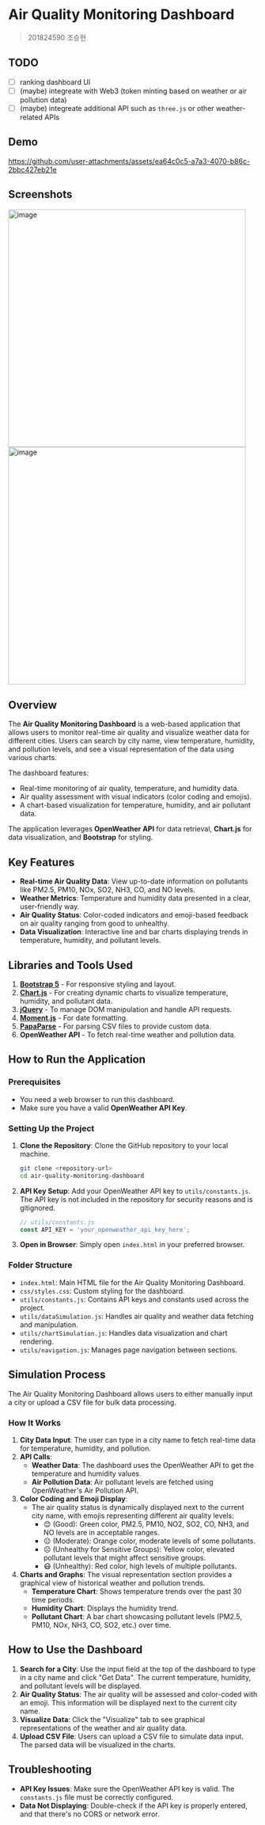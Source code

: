 # Air Quality Monitoring Dashboard

> 201824590 조승현

## TODO
- [ ] ranking dashboard UI
- [ ] (maybe) integreate with Web3 (token minting based on weather or air pollution data)
- [ ] (maybe) integreate additional API such as `three.js` or other weather-related APIs

## Demo
https://github.com/user-attachments/assets/ea64c0c5-a7a3-4070-b86c-2bbc427eb21e

## Screenshots
<img width="480" alt="image" src="https://github.com/user-attachments/assets/47f7126c-a838-4e9d-8acf-ebc0d4a4702c">
<img width="480" alt="image" src="https://github.com/user-attachments/assets/3d73f960-bbf6-4380-ac65-151bef0c755e">

## Overview
The **Air Quality Monitoring Dashboard** is a web-based application that allows users to monitor real-time air quality and visualize weather data for different cities. Users can search by city name, view temperature, humidity, and pollution levels, and see a visual representation of the data using various charts.

The dashboard features:
- Real-time monitoring of air quality, temperature, and humidity data.
- Air quality assessment with visual indicators (color coding and emojis).
- A chart-based visualization for temperature, humidity, and air pollutant data.

The application leverages **OpenWeather API** for data retrieval, **Chart.js** for data visualization, and **Bootstrap** for styling.

## Key Features
- **Real-time Air Quality Data**: View up-to-date information on pollutants like PM2.5, PM10, NOx, SO2, NH3, CO, and NO levels.
- **Weather Metrics**: Temperature and humidity data presented in a clear, user-friendly way.
- **Air Quality Status**: Color-coded indicators and emoji-based feedback on air quality ranging from good to unhealthy.
- **Data Visualization**: Interactive line and bar charts displaying trends in temperature, humidity, and pollutant levels.

## Libraries and Tools Used
1. **[Bootstrap 5](https://getbootstrap.com/)** - For responsive styling and layout.
2. **[Chart.js](https://www.chartjs.org/)** - For creating dynamic charts to visualize temperature, humidity, and pollutant data.
3. **[jQuery](https://jquery.com/)** - To manage DOM manipulation and handle API requests.
4. **[Moment.js](https://momentjs.com/)** - For date formatting.
5. **[PapaParse](https://www.papaparse.com/)** - For parsing CSV files to provide custom data.
6. **OpenWeather API** - To fetch real-time weather and pollution data.

## How to Run the Application

### Prerequisites
- You need a web browser to run this dashboard.
- Make sure you have a valid **OpenWeather API Key**.

### Setting Up the Project
1. **Clone the Repository**: Clone the GitHub repository to your local machine.
   ```sh
   git clone <repository-url>
   cd air-quality-monitoring-dashboard
   ```

2. **API Key Setup**: Add your OpenWeather API key to `utils/constants.js`. The API key is not included in the repository for security reasons and is gitignored.
   ```js
   // utils/constants.js
   const API_KEY = 'your_openweather_api_key_here';
   ```

3. **Open in Browser**: Simply open `index.html` in your preferred browser.

### Folder Structure
- `index.html`: Main HTML file for the Air Quality Monitoring Dashboard.
- `css/styles.css`: Custom styling for the dashboard.
- `utils/constants.js`: Contains API keys and constants used across the project.
- `utils/dataSimulation.js`: Handles air quality and weather data fetching and manipulation.
- `utils/chartSimulation.js`: Handles data visualization and chart rendering.
- `utils/navigation.js`: Manages page navigation between sections.

## Simulation Process
The Air Quality Monitoring Dashboard allows users to either manually input a city or upload a CSV file for bulk data processing.

### How It Works
1. **City Data Input**: The user can type in a city name to fetch real-time data for temperature, humidity, and pollution.
2. **API Calls**:
   - **Weather Data**: The dashboard uses the OpenWeather API to get the temperature and humidity values.
   - **Air Pollution Data**: Air pollutant levels are fetched using OpenWeather's Air Pollution API.
3. **Color Coding and Emoji Display**:
   - The air quality status is dynamically displayed next to the current city name, with emojis representing different air quality levels:
     - 😊 (Good): Green color, PM2.5, PM10, NO2, SO2, CO, NH3, and NO levels are in acceptable ranges.
     - 😐 (Moderate): Orange color, moderate levels of some pollutants.
     - ☹️ (Unhealthy for Sensitive Groups): Yellow color, elevated pollutant levels that might affect sensitive groups.
     - 😷 (Unhealthy): Red color, high levels of multiple pollutants.
4. **Charts and Graphs**: The visual representation section provides a graphical view of historical weather and pollution trends.
   - **Temperature Chart**: Shows temperature trends over the past 30 time periods.
   - **Humidity Chart**: Displays the humidity trend.
   - **Pollutant Chart**: A bar chart showcasing pollutant levels (PM2.5, PM10, NOx, NH3, CO, SO2, etc.) over time.

## How to Use the Dashboard
1. **Search for a City**: Use the input field at the top of the dashboard to type in a city name and click "Get Data". The current temperature, humidity, and pollutant levels will be displayed.
2. **Air Quality Status**: The air quality will be assessed and color-coded with an emoji. This information will be displayed next to the current city name.
3. **Visualize Data**: Click the "Visualize" tab to see graphical representations of the weather and air quality data.
4. **Upload CSV File**: Users can upload a CSV file to simulate data input. The parsed data will be visualized in the charts.

## Troubleshooting
- **API Key Issues**: Make sure the OpenWeather API key is valid. The `constants.js` file must be correctly configured.
- **Data Not Displaying**: Double-check if the API key is properly entered, and that there's no CORS or network error.
